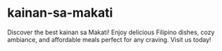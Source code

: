# kainan-sa-makati
Discover the best kainan sa Makati! Enjoy delicious Filipino dishes, cozy ambiance, and affordable meals perfect for any craving. Visit us today!
